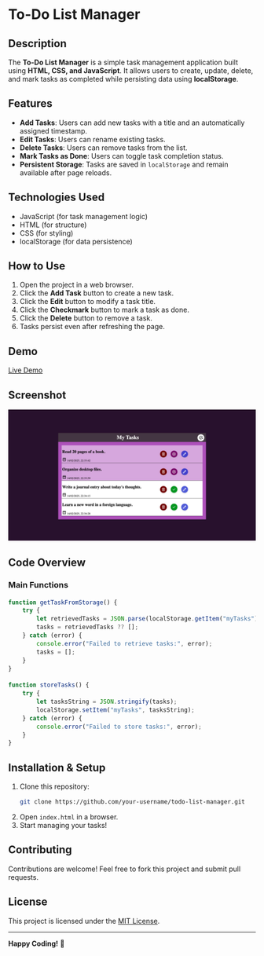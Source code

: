 # To-Do List Manager

## Description
The **To-Do List Manager** is a simple task management application built using **HTML, CSS, and JavaScript**. It allows users to create, update, delete, and mark tasks as completed while persisting data using **localStorage**.

## Features
- **Add Tasks**: Users can add new tasks with a title and an automatically assigned timestamp.
- **Edit Tasks**: Users can rename existing tasks.
- **Delete Tasks**: Users can remove tasks from the list.
- **Mark Tasks as Done**: Users can toggle task completion status.
- **Persistent Storage**: Tasks are saved in `localStorage` and remain available after page reloads.

## Technologies Used
- JavaScript (for task management logic)
- HTML (for structure)
- CSS (for styling)
- localStorage (for data persistence)

## How to Use
1. Open the project in a web browser.
2. Click the **Add Task** button to create a new task.
3. Click the **Edit** button to modify a task title.
4. Click the **Checkmark** button to mark a task as done.
5. Click the **Delete** button to remove a task.
6. Tasks persist even after refreshing the page.

## Demo
[Live Demo](https://abdulkanawati.github.io/todo-list-manager/)

## Screenshot
![To-Do List Manager](assets/screenshot.jpg)

## Code Overview
### Main Functions
```javascript
function getTaskFromStorage() {
    try {
        let retrievedTasks = JSON.parse(localStorage.getItem("myTasks"));
        tasks = retrievedTasks ?? [];
    } catch (error) {
        console.error("Failed to retrieve tasks:", error);
        tasks = [];
    }
}

function storeTasks() {
    try {
        let tasksString = JSON.stringify(tasks);
        localStorage.setItem("myTasks", tasksString);
    } catch (error) {
        console.error("Failed to store tasks:", error);
    }
}
```

## Installation & Setup
1. Clone this repository:
   ```bash
   git clone https://github.com/your-username/todo-list-manager.git
   ```
2. Open `index.html` in a browser.
3. Start managing your tasks!

## Contributing
Contributions are welcome! Feel free to fork this project and submit pull requests.

## License
This project is licensed under the [MIT License](LICENSE).

---

**Happy Coding!** 🚀


